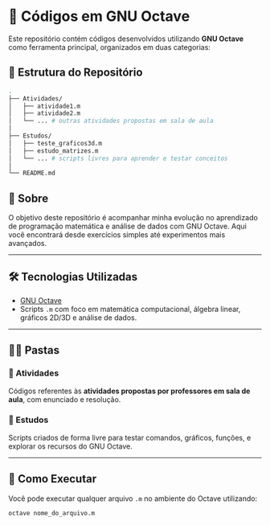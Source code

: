 # 🧠 Códigos em GNU Octave

Este repositório contém códigos desenvolvidos utilizando **GNU Octave** como ferramenta principal, organizados em duas categorias:

## 📂 Estrutura do Repositório

```bash
.
├── Atividades/
│   ├── atividade1.m
│   ├── atividade2.m
│   └── ... # outras atividades propostas em sala de aula
│
├── Estudos/
│   ├── teste_graficos3d.m
│   ├── estudo_matrizes.m
│   └── ... # scripts livres para aprender e testar conceitos
│
└── README.md
```

## 📌 Sobre

O objetivo deste repositório é acompanhar minha evolução no aprendizado de programação matemática e análise de dados com GNU Octave. Aqui você encontrará desde exercícios simples até experimentos mais avançados.

---

## 🛠 Tecnologias Utilizadas

- [GNU Octave](https://www.gnu.org/software/octave/)
- Scripts `.m` com foco em matemática computacional, álgebra linear, gráficos 2D/3D e análise de dados.

---

## 👨‍🏫 Pastas

### 📁 Atividades
Códigos referentes às **atividades propostas por professores em sala de aula**, com enunciado e resolução.

### 📁 Estudos
Scripts criados de forma livre para testar comandos, gráficos, funções, e explorar os recursos do GNU Octave.

---

## 🚀 Como Executar

Você pode executar qualquer arquivo `.m` no ambiente do Octave utilizando:

```bash
octave nome_do_arquivo.m
```
